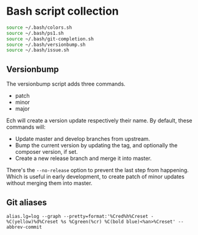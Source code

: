 # Bash script collection

```sh
source ~/.bash/colors.sh
source ~/.bash/ps1.sh
source ~/.bash/git-completion.sh
source ~/.bash/versionbump.sh
source ~/.bash/issue.sh
```

## Versionbump

The versionbump script adds three commands.

- patch
- minor
- major

Ech will create a version update respectively their name. By default, these commands will:

- Update master and develop branches from upstream.
- Bump the current version by updating the tag, and optionally the composer version, if set.
- Create a new release branch and merge it into master.

There's the ``--no-release`` option to prevent the last step from happening. Which is useful in early development, to create patch of minor updates without merging them into master.

## Git aliases

```
alias.lg=log --graph --pretty=format:'%Cred%h%Creset -%C(yellow)%d%Creset %s %Cgreen(%cr) %C(bold blue)<%an>%Creset' --abbrev-commit
```
